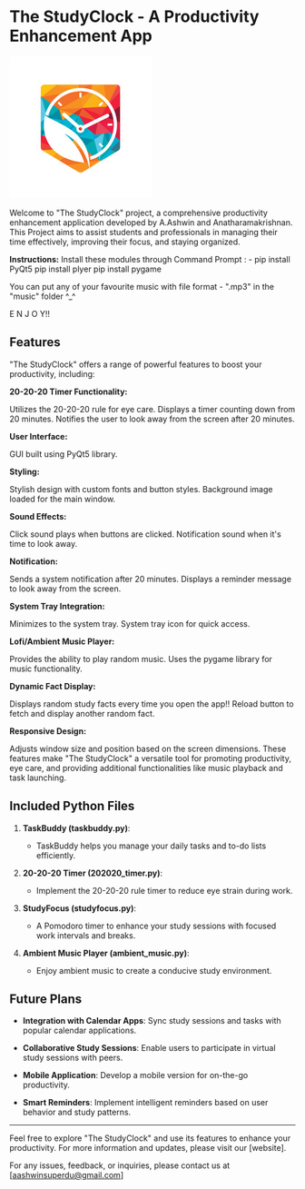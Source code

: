 ﻿# The StudyClock - A Productivity Enhancement App

![The StudyClock](resources/logo.jpg)

Welcome to "The StudyClock" project, a comprehensive productivity enhancement application developed by A.Ashwin and Anatharamakrishnan. This Project aims to assist students and professionals in managing their time effectively, improving their focus, and staying organized.

**Instructions:**
Install these modules through Command Prompt : -
pip install PyQt5
pip install plyer
pip install pygame

You can put any of your favourite music with file format - ".mp3" in the "music" folder  ^_^

E N J O Y!!

## Features

"The StudyClock" offers a range of powerful features to boost your productivity, including:

**20-20-20 Timer Functionality:**

Utilizes the 20-20-20 rule for eye care.
Displays a timer counting down from 20 minutes.
Notifies the user to look away from the screen after 20 minutes.

**User Interface:**

GUI built using PyQt5 library.

**Styling:**

Stylish design with custom fonts and button styles.
Background image loaded for the main window.

**Sound Effects:**

Click sound plays when buttons are clicked.
Notification sound when it's time to look away.

**Notification:**

Sends a system notification after 20 minutes.
Displays a reminder message to look away from the screen.

**System Tray Integration:**

Minimizes to the system tray.
System tray icon for quick access.

**Lofi/Ambient Music Player:**

Provides the ability to play random music.
Uses the pygame library for music functionality.

**Dynamic Fact Display:**

Displays random study facts every time you open the app!!
Reload button to fetch and display another random fact.

**Responsive Design:**

Adjusts window size and position based on the screen dimensions.
These features make "The StudyClock" a versatile tool for promoting productivity, eye care, and providing additional functionalities like music playback and task launching.

## Included Python Files

1. **TaskBuddy (taskbuddy.py)**:
    - TaskBuddy helps you manage your daily tasks and to-do lists efficiently.

2. **20-20-20 Timer (202020_timer.py)**:
    - Implement the 20-20-20 rule timer to reduce eye strain during work.

3. **StudyFocus (studyfocus.py)**:
    -  A Pomodoro timer to enhance your study sessions with focused work intervals and breaks.

4. **Ambient Music Player (ambient_music.py)**:
    - Enjoy ambient music to create a conducive study environment.

## Future Plans

- **Integration with Calendar Apps**: Sync study sessions and tasks with popular calendar applications.

- **Collaborative Study Sessions**: Enable users to participate in virtual study sessions with peers.

- **Mobile Application**: Develop a mobile version for on-the-go productivity.

- **Smart Reminders**: Implement intelligent reminders based on user behavior and study patterns.

---

Feel free to explore "The StudyClock" and use its features to enhance your productivity. For more information and updates, please visit our [website].

For any issues, feedback, or inquiries, please contact us at [aashwinsuperdu@gmail.com]
